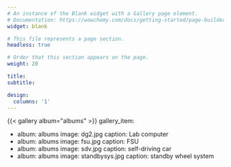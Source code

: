 ```yaml
---
# An instance of the Blank widget with a Gallery page element.
# Documentation: https://wowchemy.com/docs/getting-started/page-builder/
widget: blank

# This file represents a page section.
headless: true

# Order that this section appears on the page.
weight: 20

title: 
subtitle:

design:
  columns: '1'
---
```

{{< gallery album="albums" >}}
gallery_item:
- album: albums
  image: dg2.jpg
  caption: Lab computer
- album: albums
  image: fsu.jpg
  caption: FSU
- album: albums
  image: sdv.jpg
  caption: self-driving car
- album: albums
  image: standbysys.jpg
  caption: standby wheel system
